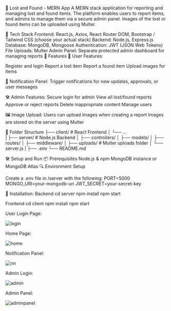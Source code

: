 🧳 Lost and Found - MERN App
A MERN stack application for reporting and managing lost and found items. The platform enables users to report items, and admins to manage them via a secure admin panel. Images of the lost or found items can be uploaded using Multer.

🔧 Tech Stack
Frontend: React.js, Axios, React Router DOM, Bootstrap / Tailwind CSS (choose your actual stack)
Backend: Node.js, Express.js
Database: MongoDB, Mongoose
Authentication: JWT (JSON Web Tokens)
File Uploads: Multer
Admin Panel: Separate protected admin dashboard for managing reports
🔑 Features
🧍 User Features:

Register and login
Report a lost item
Report a found item
Upload images for items

🔔 Notification Panel:
Trigger notifications for new updates, approvals, or user messages

🛠️ Admin Features:
Secure login for admin
View all lost/found reports
Approve or reject reports
Delete inappropriate content
Manage users

🖼️ Image Upload:
Users can upload images when creating a report
Images are stored on the server using Multer

📁 Folder Structure
├── client/                # React Frontend
│   └── ...                
|
├── server/                # Node.js Backend
│   ├── controllers/
│   ├── models/
│   ├── routes/
│   ├── middleware/
│   ├── uploads/           # Multer uploads folder
│   └── server.js
|
├── .env
└── README.md

🛠️ Setup and Run
📦 Prerequisites
Node.js & npm
MongoDB instance or MongoDB Atlas
🔍 Environment Setup

Create a .env file in /server with the following:
PORT=5000
MONGO_URI=your-mongodb-uri
JWT_SECRET=your-secret-key

🚀 Installation:
Backend
cd server
npm install
npm start

Frontend
cd client
npm install
npm start

User Login Page:

![login](https://github.com/user-attachments/assets/5c345059-55d8-4b9c-8962-867a0707ad15)

Home Page:

![home](https://github.com/user-attachments/assets/28f88498-b442-4ea9-b672-5ec5e6fe1a8a)


Notification Panel:

![nn](https://github.com/user-attachments/assets/825b823b-ef9d-44c1-8784-b3a5c12936c5)


Admin Login:

![admin](https://github.com/user-attachments/assets/51104259-a4e5-4602-b7b8-a60712000b16)


Admin Panel:

![adminpanel](https://github.com/user-attachments/assets/0a9d4589-9752-4911-aefb-fe5c08d46448)


